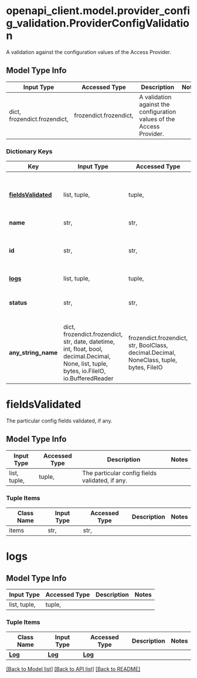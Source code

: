 # openapi_client.model.provider_config_validation.ProviderConfigValidation

A validation against the configuration values of the Access Provider.

## Model Type Info
Input Type | Accessed Type | Description | Notes
------------ | ------------- | ------------- | -------------
dict, frozendict.frozendict,  | frozendict.frozendict,  | A validation against the configuration values of the Access Provider. | 

### Dictionary Keys
Key | Input Type | Accessed Type | Description | Notes
------------ | ------------- | ------------- | ------------- | -------------
**[fieldsValidated](#fieldsValidated)** | list, tuple,  | tuple,  | The particular config fields validated, if any. | 
**name** | str,  | str,  |  | 
**id** | str,  | str,  | The ID of the validation, such as &#x60;list-sso-users&#x60;. | 
**[logs](#logs)** | list, tuple,  | tuple,  |  | 
**status** | str,  | str,  | The status of the validation. | must be one of ["IN_PROGRESS", "SUCCESS", "PENDING", "ERROR", ] 
**any_string_name** | dict, frozendict.frozendict, str, date, datetime, int, float, bool, decimal.Decimal, None, list, tuple, bytes, io.FileIO, io.BufferedReader | frozendict.frozendict, str, BoolClass, decimal.Decimal, NoneClass, tuple, bytes, FileIO | any string name can be used but the value must be the correct type | [optional]

# fieldsValidated

The particular config fields validated, if any.

## Model Type Info
Input Type | Accessed Type | Description | Notes
------------ | ------------- | ------------- | -------------
list, tuple,  | tuple,  | The particular config fields validated, if any. | 

### Tuple Items
Class Name | Input Type | Accessed Type | Description | Notes
------------- | ------------- | ------------- | ------------- | -------------
items | str,  | str,  |  | 

# logs

## Model Type Info
Input Type | Accessed Type | Description | Notes
------------ | ------------- | ------------- | -------------
list, tuple,  | tuple,  |  | 

### Tuple Items
Class Name | Input Type | Accessed Type | Description | Notes
------------- | ------------- | ------------- | ------------- | -------------
[**Log**](Log.md) | [**Log**](Log.md) | [**Log**](Log.md) |  | 

[[Back to Model list]](../../README.md#documentation-for-models) [[Back to API list]](../../README.md#documentation-for-api-endpoints) [[Back to README]](../../README.md)

